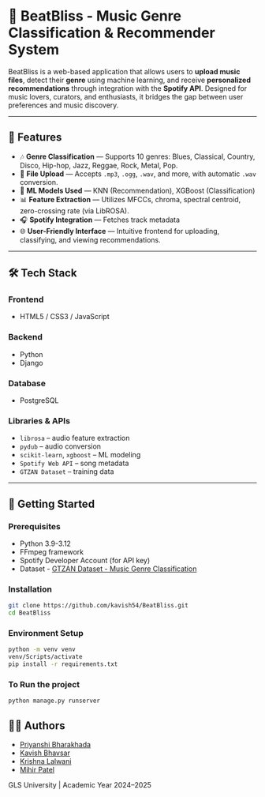 # 🎵 BeatBliss - Music Genre Classification & Recommender System

BeatBliss is a web-based application that allows users to **upload music files**, detect their **genre** using machine learning, and receive **personalized recommendations** through integration with the **Spotify API**. Designed for music lovers, curators, and enthusiasts, it bridges the gap between user preferences and music discovery.

---

## 📌 Features

- 🎶 **Genre Classification** — Supports 10 genres: Blues, Classical, Country, Disco, Hip-hop, Jazz, Reggae, Rock, Metal, Pop.
- 📁 **File Upload** — Accepts `.mp3`, `.ogg`, `.wav`, and more, with automatic `.wav` conversion.
- 🤖 **ML Models Used** — KNN (Recommendation), XGBoost (Classification)
- 📊 **Feature Extraction** — Utilizes MFCCs, chroma, spectral centroid, zero-crossing rate (via LibROSA).
- 🎧 **Spotify Integration** — Fetches track metadata 
- 🌐 **User-Friendly Interface** — Intuitive frontend for uploading, classifying, and viewing recommendations.

---

## 🛠️ Tech Stack

### Frontend
- HTML5 / CSS3 / JavaScript

### Backend
- Python
- Django

### Database
- PostgreSQL

### Libraries & APIs
- `librosa` – audio feature extraction
- `pydub` – audio conversion
- `scikit-learn`, `xgboost` – ML modeling
- `Spotify Web API` – song metadata
- `GTZAN Dataset` – training data

---

## 🚀 Getting Started

### Prerequisites
- Python 3.9-3.12
- FFmpeg framework
- Spotify Developer Account (for API key)
- Dataset - [GTZAN Dataset - Music Genre Classification](https://www.kaggle.com/datasets/andradaolteanu/gtzan-dataset-music-genre-classification)

### Installation

```bash
git clone https://github.com/kavish54/BeatBliss.git
cd BeatBliss
```

### Environment Setup
```bash
python -m venv venv
venv/Scripts/activate
pip install -r requirements.txt
```
### To Run the project
```bash
python manage.py runserver
```
## 👨‍💻 Authors
- [Priyanshi Bharakhada](https://www.linkedin.com/in/priyanshi-bharakhada/)
- [Kavish Bhavsar](https://www.linkedin.com/in/kavish-bhavsar-97b22b26a/)
- [Krishna Lalwani](https://www.linkedin.com/in/krishna-lalwani-291379253/)
- [Mihir Patel](https://www.linkedin.com/in/mihirpateldt/)

GLS University | Academic Year 2024–2025
